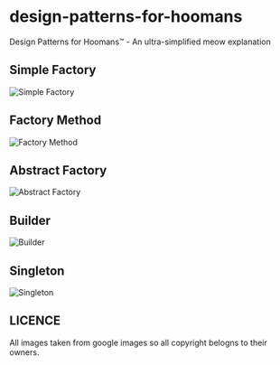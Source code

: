 # design-patterns-for-hoomans
Design Patterns for Hoomans™ - An ultra-simplified meow explanation

Simple Factory
--------------

![Simple Factory](https://s-media-cache-ak0.pinimg.com/736x/bc/0d/ed/bc0ded93094c5124f364f07852570655.jpg)

Factory Method
--------------

![Factory Method](https://s-media-cache-ak0.pinimg.com/originals/17/b2/7c/17b27cad32a0713048381872dc5bb91d.jpg)

Abstract Factory
----------------

![Abstract Factory](http://zfotos.smugmug.com/photos/216433888_tnEb7-M.jpg)

Builder
---------------

![Builder](http://orig12.deviantart.net/d793/f/2011/350/a/9/bob_cat_the_builder_by_captainscratch-d4jb2cd.jpg)

Singleton
------------

![Singleton](http://i1.trekearth.com/photos/67146/alonecat.jpg)

LICENCE
-------------

All images taken from google images so all copyright belogns to their owners.
